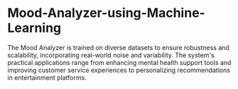 # Mood-Analyzer-using-Machine-Learning
The Mood Analyzer is trained on diverse datasets to ensure robustness and scalability, incorporating real-world noise and variability. The system's practical applications range from enhancing mental health support tools and improving customer service experiences to personalizing recommendations in entertainment platforms.
